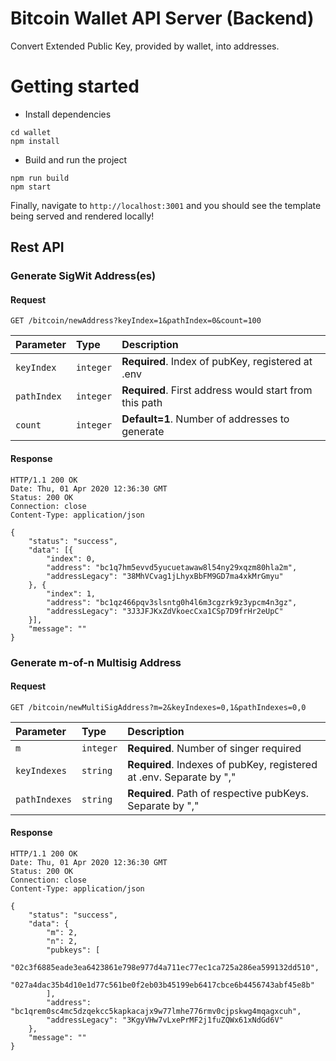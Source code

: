 # Bitcoin Wallet API Server (Backend)

Convert Extended Public Key, provided by wallet, into addresses.

# Getting started
- Install dependencies
```
cd wallet
npm install
```
- Build and run the project
```
npm run build
npm start
```

Finally, navigate to `http://localhost:3001` and you should see the template being served and rendered locally!

## Rest API

### Generate SigWit Address(es)
#### Request
```http
GET /bitcoin/newAddress?keyIndex=1&pathIndex=0&count=100
```
| Parameter | Type | Description |
| :--- | :--- | :--- |
| `keyIndex` | `integer` | **Required**. Index of pubKey, registered at .env |
| `pathIndex` | `integer` | **Required**. First address would start from this path |
| `count` | `integer` | **Default=1**. Number of addresses to generate |

#### Response

    HTTP/1.1 200 OK
    Date: Thu, 01 Apr 2020 12:36:30 GMT
    Status: 200 OK
    Connection: close
    Content-Type: application/json

    {
        "status": "success",
        "data": [{
            "index": 0,
            "address": "bc1q7hm5evvd5yucuetawaw8l54ny29xqzm80hla2m",
            "addressLegacy": "38MhVCvag1jLhyxBbFM9GD7ma4xkMrGmyu"
        }, {
            "index": 1,
            "address": "bc1qz466pqv3slsntg0h4l6m3cgzrk9z3ypcm4n3gz",
            "addressLegacy": "3J3JFJKxZdVkoecCxa1CSp7D9frHr2eUpC"
        }],
        "message": ""
    }

### Generate m-of-n Multisig Address
#### Request
```http
GET /bitcoin/newMultiSigAddress?m=2&keyIndexes=0,1&pathIndexes=0,0
```
| Parameter | Type | Description |
| :--- | :--- | :--- |
| `m` | `integer` | **Required**. Number of singer required |
| `keyIndexes` | `string` | **Required**. Indexes of pubKey, registered at .env. Separate by "," |
| `pathIndexes` | `string` | **Required**. Path of respective pubKeys. Separate by ","  |

#### Response

    HTTP/1.1 200 OK
    Date: Thu, 01 Apr 2020 12:36:30 GMT
    Status: 200 OK
    Connection: close
    Content-Type: application/json

    {
        "status": "success",
        "data": {
            "m": 2,
            "n": 2,
            "pubkeys": [
                "02c3f6885eade3ea6423861e798e977d4a711ec77ec1ca725a286ea599132dd510", 
                "027a4dac35b4d10e1d77c561be0f2eb03b45199eb6417cbce6b4456743abf45e8b"
            ],
            "address": "bc1qrem0sc4mc5dzqekcc5kapkacajx9w77lmhe776rmv0cjpskwg4mqagxcuh",
            "addressLegacy": "3KgyVHw7vLxePrMF2j1fuZQWx61xNdGd6V"
        },
        "message": ""
    }

